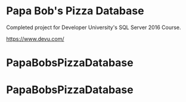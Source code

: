 # Papa Bob's Pizza Database

Completed project for Developer University's SQL Server 2016 Course.

https://www.devu.com/
# PapaBobsPizzaDatabase
# PapaBobsPizzaDatabase
